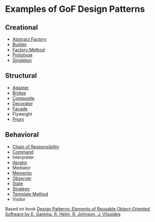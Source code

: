 # Examples of GoF Design Patterns

## Creational
* [Abstract Factory](https://github.com/krlbsk/gof-design-patterns/tree/main/Abstract-Factory/AbstractFactory.playground)
* [Builder](https://github.com/krlbsk/gof-design-patterns/tree/main/Builder/Builder.playground)
* [Factory Method](https://github.com/krlbsk/gof-design-patterns/tree/main/Factory-Method/FactoryMethod.playground)
* [Prototype](https://github.com/krlbsk/gof-design-patterns/tree/main/Prototype/Prototype.playground)
* [Singleton](https://github.com/krlbsk/gof-design-patterns/tree/main/Singleton/Singleton.playground)

## Structural
* [Adapter](https://github.com/krlbsk/gof-design-patterns/tree/main/Adapter/Adapter.playground)
* [Bridge](https://github.com/krlbsk/gof-design-patterns/tree/main/Bridge/Bridge.playground)
* [Composite](https://github.com/krlbsk/gof-design-patterns/tree/main/Composite/Composite.playground)
* [Decorator](https://github.com/krlbsk/gof-design-patterns/tree/main/Decorator/Decorator.playground)
* [Facade](https://github.com/krlbsk/gof-design-patterns/tree/main/Facade/Facade.playground)
* Flyweight
* [Proxy](https://github.com/krlbsk/gof-design-patterns/tree/main/Proxy/Proxy.playground)

## Behavioral
* [Chain of Responsibility](https://github.com/krlbsk/gof-design-patterns/tree/main/Chain-Of-Responsibility/ChainOfResponsibility.playground)
* [Command](https://github.com/krlbsk/gof-design-patterns/tree/main/Command/Command.playground)
* Interpreter
* [Iterator](https://github.com/krlbsk/gof-design-patterns/tree/main/Iterator/Iterator.playground)
* Mediator
* [Memento](https://github.com/krlbsk/gof-design-patterns/tree/main/Memento/Memento.playground)
* [Observer](https://github.com/krlbsk/gof-design-patterns/tree/main/Observer/Observer.playground)
* [State](https://github.com/krlbsk/gof-design-patterns/tree/main/State/State.playground)
* [Strategy](https://github.com/krlbsk/gof-design-patterns/tree/main/Strategy/Strategy.playground)
* [Template Method](https://github.com/krlbsk/gof-design-patterns/tree/main/Template-Method/TemplateMethod.playground)
* Visitor

Based on book [Design Patterns: Elements of Reusable Object-Oriented Software by E. Gamma, R. Helm, R. Johnson, J. Vlissides](https://www.amazon.com/Design-Patterns-Elements-Reusable-Object-Oriented/dp/0201633612)
